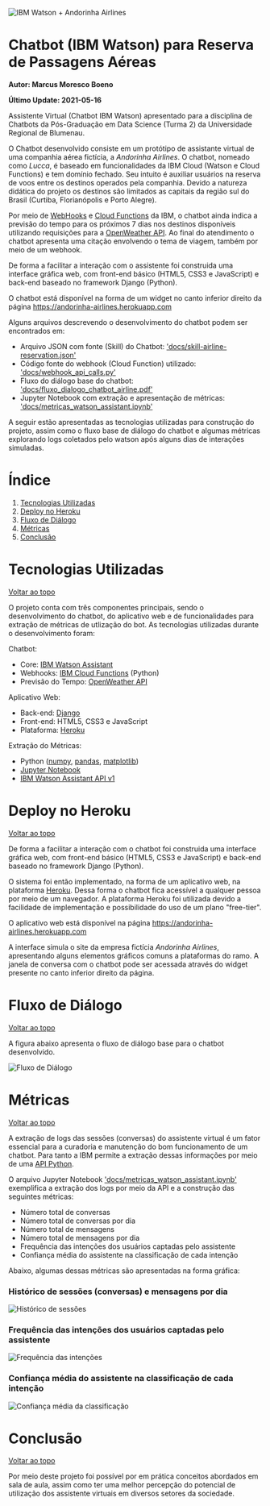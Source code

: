 ![IBM Watson + Andorinha Airlines](docs/cover.png)
# Chatbot (IBM Watson) para Reserva de Passagens Aéreas

**Autor: Marcus Moresco Boeno**

**Último Update: 2021-05-16**

Assistente Virtual (Chatbot IBM Watson) apresentado para a disciplina de Chatbots da Pós-Graduação em Data Science (Turma 2) da Universidade Regional de Blumenau.

O Chatbot desenvolvido consiste em um protótipo de assistante virtual de uma companhia aérea fictícia, a _Andorinha Airlines_. O chatbot, nomeado como _Lucca_, é baseado em funcionalidades da IBM Cloud (Watson e Cloud Functions) e tem domínio fechado. Seu intuito é auxiliar usuários na reserva de voos entre os destinos operados pela companhia. Devido a natureza didática do projeto os destinos são limitados as capitais da região sul do Brasil (Curtiba, Florianópolis e Porto Alegre).

Por meio de [WebHooks](https://cloud.ibm.com/docs/assistant?topic=assistant-dialog-webhooks) e [Cloud Functions](https://cloud.ibm.com/functions/) da IBM, o chatbot ainda indica a previsão do tempo para os próximos 7 dias nos destinos disponíveis utilizando requisições para a [OpenWeather API](https://openweathermap.org/api). Ao final do atendimento o chatbot apresenta uma citação envolvendo o tema de viagem, também por meio de um webhook.

De forma a facilitar a interação com o assistente foi construida uma interface gráfica web, com front-end básico (HTML5, CSS3 e JavaScript) e back-end baseado no framework Django (Python).

O chatbot está disponível na forma de um widget no canto inferior direito da página https://andorinha-airlines.herokuapp.com

Alguns arquivos descrevendo o desenvolvimento do chatbot podem ser encontrados em:
 - Arquivo JSON com fonte (Skill) do Chatbot: ['docs/skill-airline-reservation.json'](docs/skill-airline-reservation.json)
 - Código fonte do webhook (Cloud Function) utilizado: ['docs/webhook_api_calls.py'](docs/webhook_api_calls.py)
 - Fluxo do diálogo base do chatbot: ['docs/fluxo_dialogo_chatbot_airline.pdf'](docs/fluxo_dialogo_chatbot_airline.pdf)
 - Jupyter Notebook com extração e apresentação de métricas: ['docs/metricas_watson_assistant.ipynb'](docs/metricas_watson_assistant.ipynb)

A seguir estão apresentadas as tecnologias utilizadas para construção do projeto, assim como o fluxo base de diálogo do chatbot e algumas métricas explorando logs coletados pelo watson após alguns dias de interações simuladas.

# Índice

1. [Tecnologias Utilizadas](#tecnologias-utilizadas)
2. [Deploy no Heroku](#deploy-no-heroku)
3. [Fluxo de Diálogo](#fluxo-de-diálogo)
4. [Métricas](#métricas)
4. [Conclusão](#conclusão)

# Tecnologias Utilizadas
[Voltar ao topo](#índice)

O projeto conta com três componentes principais, sendo o desenvolvimento do chatbot, do aplicativo web e de funcionalidades para extração de métricas de utlização do bot.
As tecnologias utilizadas durante o desenvolvimento foram:

Chatbot:
 - Core: [IBM Watson Assistant](https://www.ibm.com/cloud/watson-assistant)
 - Webhooks: [IBM Cloud Functions](https://cloud.ibm.com/functions/) (Python)
 - Previsão do Tempo: [OpenWeather API](https://openweathermap.org/api)

Aplicativo Web:
 - Back-end: [Django](https://www.djangoproject.com/)
 - Front-end: HTML5, CSS3 e JavaScript
 - Plataforma: [Heroku](https://www.heroku.com/)

Extração do Métricas:
 - Python ([numpy](https://numpy.org/), [pandas](https://pandas.pydata.org/), [matplotlib](https://matplotlib.org/))
 - [Jupyter Notebook](https://jupyter.org/)
 - [IBM Watson Assistant API v1](https://cloud.ibm.com/apidocs/assistant/assistant-v1) 


# Deploy no Heroku
[Voltar ao topo](#índice)

De forma a facilitar a interação com o chatbot foi construida uma interface gráfica web, com front-end básico (HTML5, CSS3 e JavaScript) e back-end baseado no framework Django (Python).

O sistema foi então implementado, na forma de um aplicativo web, na plataforma [Heroku](https://www.heroku.com/). Dessa forma o chatbot fica acessível a qualquer pessoa por meio de um navegador. A plataforma Heroku foi utilizada devido a facilidade de implementação e possibilidade do uso de um plano "free-tier". 

O aplicativo web está disponível na página https://andorinha-airlines.herokuapp.com

A interface simula o site da empresa fictícia _Andorinha Airlines_, apresentando alguns elementos gráficos comuns a plataformas do ramo. A janela de conversa com o chatbot pode ser acessada através do widget presente no canto inferior direito da página.

# Fluxo de Diálogo
[Voltar ao topo](#índice)

A figura abaixo apresenta o fluxo de diálogo base para o chatbot desenvolvido.  

![Fluxo de Diálogo](docs/fluxo_dialogo_chatbot_airline.png)

# Métricas
[Voltar ao topo](#índice)

A extração de logs das sessões (conversas) do assistente virtual é um fator essencial para a curadoria e manutenção do bom funcionamento de um chatbot. Para tanto a IBM permite a extração dessas informações por meio de uma [API Python](https://cloud.ibm.com/apidocs/assistant/assistant-v1).

O arquivo Jupyter Notebook ['docs/metricas_watson_assistant.ipynb'](docs/metricas_watson_assistant.ipynb) exemplifica a extração dos logs por meio da API e a construção das seguintes métricas:

 - Número total de conversas
 - Número total de conversas por dia
 - Número total de mensagens
 - Número total de mensagens por dia
 - Frequência das intenções dos usuários captadas pelo assistente
 - Confiança média do assistente na classificação de cada intenção

Abaixo, algumas dessas métricas são apresentadas na forma gráfica:

### Histórico de sessões (conversas) e mensagens por dia
![Histórico de sessões](docs/historicos_convs_msgs.png)

### Frequência das intenções dos usuários captadas pelo assistente
![Frequência das intenções](docs/freq_intencao.png)

### Confiança média do assistente na classificação de cada intenção
![Confiança média da classificação](docs/conf_intencao.png)


# Conclusão
[Voltar ao topo](#índice)

Por meio deste projeto foi possível por em prática conceitos abordados em sala de aula, assim como ter uma melhor percepção do potencial de utilização dos assistente virtuais em diversos setores da sociedade.